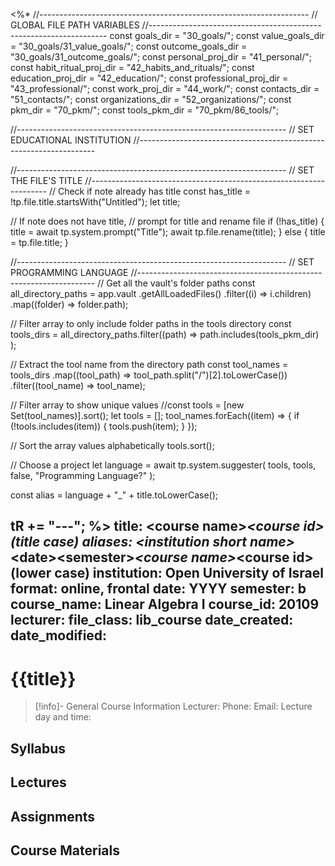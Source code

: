 <%*
//-------------------------------------------------------------------
// GLOBAL FILE PATH VARIABLES
//-------------------------------------------------------------------
const goals_dir = "30_goals/";
const value_goals_dir = "30_goals/31_value_goals/";
const outcome_goals_dir = "30_goals/31_outcome_goals/";
const personal_proj_dir = "41_personal/";
const habit_ritual_proj_dir = "42_habits_and_rituals/";
const education_proj_dir = "42_education/";
const professional_proj_dir = "43_professional/";
const work_proj_dir = "44_work/";
const contacts_dir = "51_contacts/";
const organizations_dir = "52_organizations/";
const pkm_dir = "70_pkm/";
const tools_pkm_dir = "70_pkm/86_tools/";

//-------------------------------------------------------------------
// SET EDUCATIONAL INSTITUTION
//-------------------------------------------------------------------

//-------------------------------------------------------------------
// SET THE FILE'S TITLE
//-------------------------------------------------------------------
// Check if note already has title
const has_title = !tp.file.title.startsWith("Untitled");
let title;

// If note does not have title,
// prompt for title and rename file
if (!has_title) {
  title = await tp.system.prompt("Title");
  await tp.file.rename(title);
} else {
  title = tp.file.title;
}

//-------------------------------------------------------------------
// SET PROGRAMMING LANGUAGE
//-------------------------------------------------------------------
// Get all the vault's folder paths
const all_directory_paths = app.vault
  .getAllLoadedFiles()
  .filter((i) => i.children)
  .map((folder) => folder.path);

// Filter array to only include folder paths in the tools directory
const tools_dirs = all_directory_paths.filter((path) =>
  path.includes(tools_pkm_dir)
);

// Extract the tool name from the directory path
const tool_names = tools_dirs
  .map((tool_path) => tool_path.split("/")[2].toLowerCase())
  .filter((tool_name) => tool_name);

// Filter array to show unique values
//const tools = [new Set(tool_names)].sort();
let tools = [];
tool_names.forEach((item) => {
  if (!tools.includes(item)) {
    tools.push(item);
  }
});

// Sort the array values alphabetically
tools.sort();

// Choose a project
let language = await tp.system.suggester(
  tools,
  tools,
  false,
  "Programming Language?"
);

const alias = language + "_" + title.toLowerCase();

tR += "---";
%>
title: \<course name>*\<course id> (title case)
aliases: \<institution short name>*\<date>\<semester>*\<course name>*\<course id> (lower case)
institution: Open University of Israel
format: online, frontal
date: YYYY
semester: b
course_name: Linear Algebra I
course_id: 20109
lecturer:
file_class: lib_course
date_created:
date_modified:
---

# {{title}}

> [!info]- General Course Information
> Lecturer:
> Phone:
> Email:
> Lecture day and time:

## Syllabus

## Lectures

## Assignments

## Course Materials
